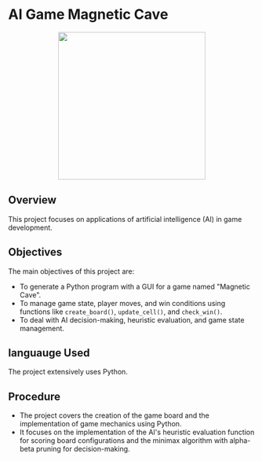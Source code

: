 # AI Game Magnetic Cave

<p align="center">
<img src="https://github.com/ManarShawahni/AI-Game-Magnetic-Cave/assets/137074063/4f903b47-cab6-4fcb-aa5b-ed4b92faa6b4" width="300">
</p>

## Overview
This project focuses on applications of artificial intelligence (AI) in game development.

## Objectives
The main objectives of this project are:
- To generate a Python program with a GUI for a game named "Magnetic Cave".
- To manage game state, player moves, and win conditions using functions like `create_board()`, `update_cell()`, and `check_win()`.
- To deal with AI decision-making, heuristic evaluation, and game state management.

## languauge Used
The project extensively uses Python.

## Procedure
- The project covers the creation of the game board and the implementation of game mechanics using Python.
- It focuses on the implementation of the AI's heuristic evaluation function for scoring board configurations and the minimax algorithm with alpha-beta pruning for decision-making.
